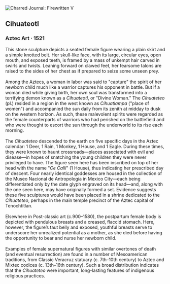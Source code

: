 <div class="artwork-of-the-day">
  <div class="container">
    <div class="img-wrapper">
      <img
        src="https://uploads5.wikiart.org/00293/images/aztec-art/main-image.jpg!Large.jpg"
        alt="Charred Journal: Firewritten V" />
    </div>
    <div class="artwork-detail">
      <div class="artwork-origin"> 
        <h2 class="artwork-name">Cihuateotl</h2>
        <h3 class="artist">
          Aztec Art
                    ·  1521
        </h3>
      </div>
      <p class="description">
        <span class="artwork-description-text ng-binding" ng-bind-html="viewModel.ArtworkOfTheDay.Description | unsafe">This stone sculpture depicts a seated female figure wearing a plain skirt and a simple knotted belt. Her skull-like face, with its large, circular eyes, open mouth, and exposed teeth, is framed by a mass of unkempt hair carved in swirls and twists. Leaning forward on clawed feet, her fearsome talons are raised to the sides of her chest as if prepared to seize some unseen prey.<br><br>Among the Aztecs, a woman in labor was said to "capture" the spirit of her newborn child much like a warrior captures his opponent in battle. But if a woman died while giving birth, her own soul was transformed into a terrifying demon known as a <i>Cihuateotl</i>, or "Divine Woman." The <i>Cihuateteo</i> (pl.) resided in a region in the west known as <i>Cihuatlampa</i> ("place of women") and accompanied the sun daily from its zenith at midday to dusk on the western horizon. As such, these malevolent spirits were regarded as the female counterparts of warriors who had perished on the battlefield and who were thought to escort the sun through the underworld to its rise each morning.<br><br>The <i>Cihuateteo</i> descended to the earth on five specific days in the Aztec calendar: 1 Deer, 1 Rain, 1 Monkey, 1 House, and 1 Eagle. During these times, they were known to haunt crossroads—places associated with evil and disease—in hopes of snatching the young children they were never privileged to have. The figure seen here has been inscribed on top of her head with the name "<i>Ce Calli</i>" (1 House), thus indicating her prescribed day of descent. Four nearly identical goddesses are housed in the collection of the Museo Nacional de Antropología in Mexico City—each being differentiated only by the date glyph engraved on its head—and, along with the one seen here, may have originally formed a set. Evidence suggests these five sculptures would have been placed in a shrine dedicated to the <i>Cihuateteo</i>, perhaps in the main temple precinct of the Aztec capital of Tenochtitlan.<br><br>Elsewhere in Post-classic art (c.900–1580), the postpartum female body is depicted with pendulous breasts and a creased, flaccid stomach. Here, however, the figure’s taut belly and exposed, youthful breasts serve to underscore her unrealized potential as a mother, as she died before having the opportunity to bear and nurse her newborn child.<br><br>Examples of female supernatural figures with similar overtones of death (and eventual resurrection) are found in a number of Mesoamerican traditions, from Classic Veracruz statuary (c. 7th–10th century) to Aztec and Mixtec codices (c. 13th–16th century). Such a broad distribution indicates that the <i>Cihuateteo</i> were important, long-lasting features of indigenous religious practices.</span>
                        <div class="text-shadow-container" ng-show="showShadow" style=""></div>
      </p>
    </div>
  </div>

</div>
